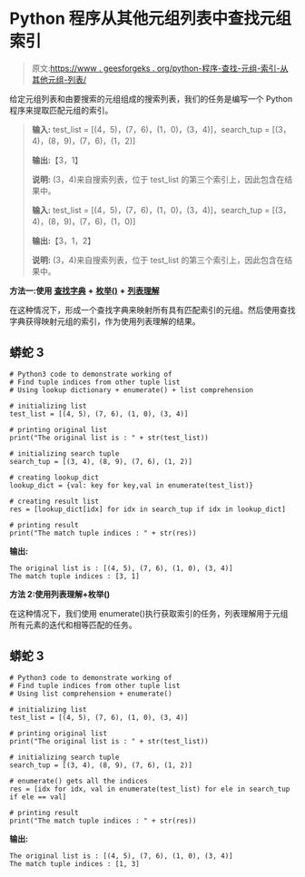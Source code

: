 # Python 程序从其他元组列表中查找元组索引

> 原文:[https://www . geesforgeks . org/python-程序-查找-元组-索引-从其他元组-列表/](https://www.geeksforgeeks.org/python-program-to-find-tuple-indices-from-other-tuple-list/)

给定元组列表和由要搜索的元组组成的搜索列表，我们的任务是编写一个 Python 程序来提取匹配元组的索引。

> **输入:** test_list = [(4，5)，(7，6)，(1，0)，(3，4)]，search_tup = [(3，4)，(8，9)，(7，6)，(1，2)]
> 
> **输出:**【3，1】
> 
> **说明:** (3，4)来自搜索列表，位于 test_list 的第三个索引上，因此包含在结果中。
> 
> **输入:** test_list = [(4，5)，(7，6)，(1，0)，(3，4)]，search_tup = [(3，4)，(8，9)，(7，6)，(1，0)]
> 
> **输出:**【3，1，2】
> 
> **说明:** (3，4)来自搜索列表，位于 test_list 的第三个索引上，因此包含在结果中。

**方法一:使用** [**查找字典**](https://www.geeksforgeeks.org/using-dictionary-to-remap-values-in-pandas-dataframe-columns/) **+** [**枚举()**](https://www.geeksforgeeks.org/enumerate-in-python/) **+** [**列表理解**](https://www.geeksforgeeks.org/python-list-comprehension/)

在这种情况下，形成一个查找字典来映射所有具有匹配索引的元组。然后使用查找字典获得映射元组的索引，作为使用列表理解的结果。

## 蟒蛇 3

```
# Python3 code to demonstrate working of
# Find tuple indices from other tuple list
# Using lookup dictionary + enumerate() + list comprehension

# initializing list
test_list = [(4, 5), (7, 6), (1, 0), (3, 4)]

# printing original list
print("The original list is : " + str(test_list))

# initializing search tuple 
search_tup = [(3, 4), (8, 9), (7, 6), (1, 2)]

# creating lookup_dict
lookup_dict = {val: key for key,val in enumerate(test_list)}

# creating result list
res = [lookup_dict[idx] for idx in search_tup if idx in lookup_dict]

# printing result
print("The match tuple indices : " + str(res))
```

**输出:**

```
The original list is : [(4, 5), (7, 6), (1, 0), (3, 4)]
The match tuple indices : [3, 1]
```

**方法 2:使用列表理解+枚举()**

在这种情况下，我们使用 enumerate()执行获取索引的任务，列表理解用于元组所有元素的迭代和相等匹配的任务。

## 蟒蛇 3

```
# Python3 code to demonstrate working of
# Find tuple indices from other tuple list
# Using list comprehension + enumerate()

# initializing list
test_list = [(4, 5), (7, 6), (1, 0), (3, 4)]

# printing original list
print("The original list is : " + str(test_list))

# initializing search tuple 
search_tup = [(3, 4), (8, 9), (7, 6), (1, 2)]

# enumerate() gets all the indices 
res = [idx for idx, val in enumerate(test_list) for ele in search_tup if ele == val]

# printing result
print("The match tuple indices : " + str(res))
```

**输出:**

```
The original list is : [(4, 5), (7, 6), (1, 0), (3, 4)]
The match tuple indices : [1, 3]
```